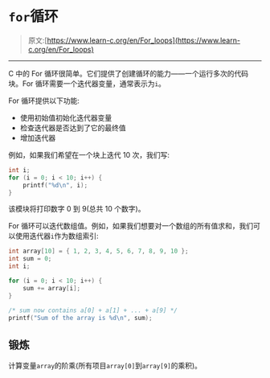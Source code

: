 # `for`循环

> 原文:[https://www.learn-c.org/en/For_loops](https://www.learn-c.org/en/For_loops)

* * *

C 中的 For 循环很简单。它们提供了创建循环的能力——一个运行多次的代码块。For 循环需要一个迭代器变量，通常表示为`i`。

For 循环提供以下功能:

*   使用初始值初始化迭代器变量
*   检查迭代器是否达到了它的最终值
*   增加迭代器

例如，如果我们希望在一个块上迭代 10 次，我们写:

```cpp
int i;
for (i = 0; i < 10; i++) {
    printf("%d\n", i);
} 
```

该模块将打印数字 0 到 9(总共 10 个数字)。

For 循环可以迭代数组值。例如，如果我们想要对一个数组的所有值求和，我们可以使用迭代器`i`作为数组索引:

```cpp
int array[10] = { 1, 2, 3, 4, 5, 6, 7, 8, 9, 10 };
int sum = 0;
int i;

for (i = 0; i < 10; i++) {
    sum += array[i];
}

/* sum now contains a[0] + a[1] + ... + a[9] */
printf("Sum of the array is %d\n", sum); 
```

## 锻炼

计算变量`array`的阶乘(所有项目`array[0]`到`array[9]`的乘积)。